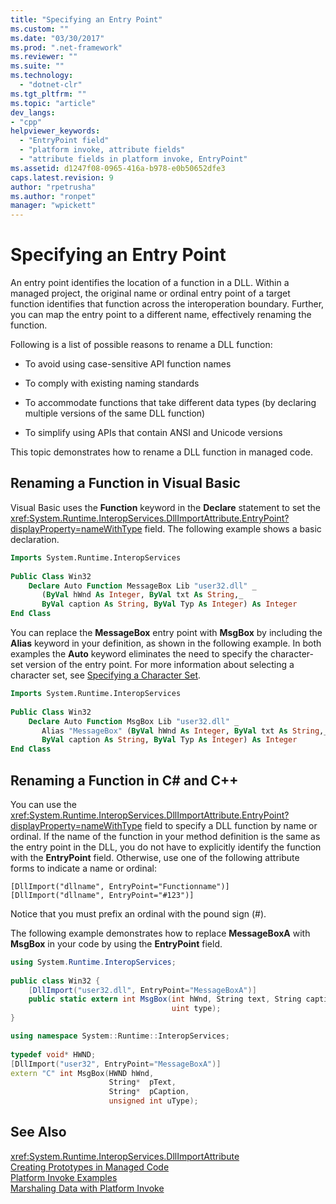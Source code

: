 ```yaml
---
title: "Specifying an Entry Point"
ms.custom: ""
ms.date: "03/30/2017"
ms.prod: ".net-framework"
ms.reviewer: ""
ms.suite: ""
ms.technology: 
  - "dotnet-clr"
ms.tgt_pltfrm: ""
ms.topic: "article"
dev_langs:
- "cpp"
helpviewer_keywords: 
  - "EntryPoint field"
  - "platform invoke, attribute fields"
  - "attribute fields in platform invoke, EntryPoint"
ms.assetid: d1247f08-0965-416a-b978-e0b50652dfe3
caps.latest.revision: 9
author: "rpetrusha"
ms.author: "ronpet"
manager: "wpickett"
---
```

# Specifying an Entry Point
An entry point identifies the location of a function in a DLL. Within a managed project, the original name or ordinal entry point of a target function identifies that function across the interoperation boundary. Further, you can map the entry point to a different name, effectively renaming the function.  
  
 Following is a list of possible reasons to rename a DLL function:  
  
-   To avoid using case-sensitive API function names  
  
-   To comply with existing naming standards  
  
-   To accommodate functions that take different data types (by declaring multiple versions of the same DLL function)  
  
-   To simplify using APIs that contain ANSI and Unicode versions  
  
 This topic demonstrates how to rename a DLL function in managed code.  
  
## Renaming a Function in Visual Basic  
 Visual Basic uses the **Function** keyword in the **Declare** statement to set the <xref:System.Runtime.InteropServices.DllImportAttribute.EntryPoint?displayProperty=nameWithType> field. The following example shows a basic declaration.  
  
```vb  
Imports System.Runtime.InteropServices  
  
Public Class Win32  
    Declare Auto Function MessageBox Lib "user32.dll" _  
       (ByVal hWnd As Integer, ByVal txt As String,_  
       ByVal caption As String, ByVal Typ As Integer) As Integer  
End Class  
```  
  
 You can replace the **MessageBox** entry point with **MsgBox** by including the **Alias** keyword in your definition, as shown in the following example. In both examples the **Auto** keyword eliminates the need to specify the character-set version of the entry point. For more information about selecting a character set, see [Specifying a Character Set](../../../docs/framework/interop/specifying-a-character-set.md).  
  
```vb  
Imports System.Runtime.InteropServices  
  
Public Class Win32  
    Declare Auto Function MsgBox Lib "user32.dll" _  
       Alias "MessageBox" (ByVal hWnd As Integer, ByVal txt As String,_  
       ByVal caption As String, ByVal Typ As Integer) As Integer  
End Class  
```  
  
## Renaming a Function in C# and C++  
 You can use the <xref:System.Runtime.InteropServices.DllImportAttribute.EntryPoint?displayProperty=nameWithType> field to specify a DLL function by name or ordinal. If the name of the function in your method definition is the same as the entry point in the DLL, you do not have to explicitly identify the function with the **EntryPoint** field. Otherwise, use one of the following attribute forms to indicate a name or ordinal:  
  
```  
[DllImport("dllname", EntryPoint="Functionname")]  
[DllImport("dllname", EntryPoint="#123")]  
```  
  
 Notice that you must prefix an ordinal with the pound sign (#).  
  
 The following example demonstrates how to replace **MessageBoxA** with **MsgBox** in your code by using the **EntryPoint** field.  
  
```csharp  
using System.Runtime.InteropServices;  
  
public class Win32 {  
    [DllImport("user32.dll", EntryPoint="MessageBoxA")]  
    public static extern int MsgBox(int hWnd, String text, String caption,  
                                    uint type);  
}  
```  
  
```cpp  
using namespace System::Runtime::InteropServices;  
  
typedef void* HWND;  
[DllImport("user32", EntryPoint="MessageBoxA")]  
extern "C" int MsgBox(HWND hWnd,  
                      String*  pText,  
                      String*  pCaption,  
                      unsigned int uType);  
```  
  
## See Also  
 <xref:System.Runtime.InteropServices.DllImportAttribute>   
 [Creating Prototypes in Managed Code](../../../docs/framework/interop/creating-prototypes-in-managed-code.md)   
 [Platform Invoke Examples](../../../docs/framework/interop/platform-invoke-examples.md)   
 [Marshaling Data with Platform Invoke](../../../docs/framework/interop/marshaling-data-with-platform-invoke.md)
